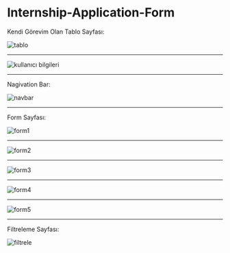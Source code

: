 # Internship-Application-Form

Kendi Görevim Olan Tablo Sayfası:

![tablo](https://github.com/user-attachments/assets/0fd6007e-3375-446f-b5e6-eb877ef3b691)

<hr>

![kullanıcı bilgileri](https://github.com/user-attachments/assets/7d0032f7-49ab-4a66-adcf-83ad7b1eb7c4)


<hr>






Nagivation Bar:


![navbar](https://github.com/user-attachments/assets/9317c3e3-6caf-4cdb-99b8-7d092d1bfe2c)

<hr>

Form Sayfası:


![form1](https://github.com/user-attachments/assets/6dcf1bc5-a3ac-46ee-bc17-f50d7d9b00be)

<hr>

![form2](https://github.com/user-attachments/assets/10d555e5-5900-4698-8cfe-99615e450502)
<hr>


![form3](https://github.com/user-attachments/assets/3ee46853-d938-4fb3-9444-ec771f10571b)
<hr>


![form4](https://github.com/user-attachments/assets/3f7cd1f8-12f2-4ec9-907b-297114238c0f)
<hr>


![form5](https://github.com/user-attachments/assets/fb2e9e77-2a1e-4c27-a150-7ca822219f76)
<hr>


Filtreleme Sayfası:



![filtrele](https://github.com/user-attachments/assets/32ca6cfd-e309-429a-b837-3b7ede8086e0)
